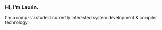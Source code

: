 ### Hi, I'm Laurin.

I'm a comp-sci student currently interested system development & compiler technology.
